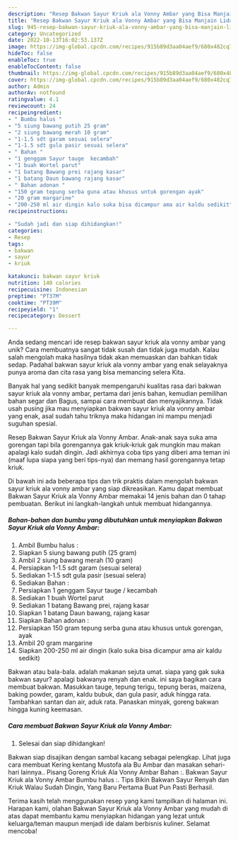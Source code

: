 ```yaml
---
description: "Resep Bakwan Sayur Kriuk ala Vonny Ambar yang Bisa Manjain Lidah"
title: "Resep Bakwan Sayur Kriuk ala Vonny Ambar yang Bisa Manjain Lidah"
slug: 945-resep-bakwan-sayur-kriuk-ala-vonny-ambar-yang-bisa-manjain-lidah
category: Uncategorized
date: 2022-10-13T16:02:53.137Z
image: https://img-global.cpcdn.com/recipes/915b89d3aa04aef9/680x482cq70/bakwan-sayur-kriuk-ala-vonny-ambar-foto-resep-utama.jpg
hideToc: false
enableToc: true
enableTocContent: false
thumbnail: https://img-global.cpcdn.com/recipes/915b89d3aa04aef9/680x482cq70/bakwan-sayur-kriuk-ala-vonny-ambar-foto-resep-utama.jpg
cover: https://img-global.cpcdn.com/recipes/915b89d3aa04aef9/680x482cq70/bakwan-sayur-kriuk-ala-vonny-ambar-foto-resep-utama.jpg
author: Admin
authorAv: notfound
ratingvalue: 4.1
reviewcount: 24
recipeingredient:
- " Bumbu halus "
- "5 siung bawang putih 25 gram"
- "2 siung bawang merah 10 gram"
- "1-1.5 sdt garam sesuai selera"
- "1-1.5 sdt gula pasir sesuai selera"
- " Bahan "
- "1 genggam Sayur tauge  kecambah"
- "1 buah Wortel parut"
- "1 batang Bawang prei rajang kasar"
- "1 batang Daun bawang rajang kasar"
- " Bahan adonan "
- "150 gram tepung serba guna atau khusus untuk gorengan ayak"
- "20 gram margarine"
- "200-250 ml air dingin kalo suka bisa dicampur ama air kaldu sedikit"
recipeinstructions:

- "Sudah jadi dan siap dihidangkan!"
categories:
- Resep
tags:
- bakwan
- sayur
- kriuk

katakunci: bakwan sayur kriuk 
nutrition: 140 calories
recipecuisine: Indonesian
preptime: "PT37M"
cooktime: "PT39M"
recipeyield: "1"
recipecategory: Dessert

---
```





Anda sedang mencari ide resep bakwan sayur kriuk ala vonny ambar yang unik? Cara membuatnya sangat tidak susah dan tidak juga mudah. Kalau salah mengolah maka hasilnya tidak akan memuaskan dan bahkan tidak sedap. Padahal bakwan sayur kriuk ala vonny ambar yang enak selayaknya punya aroma dan cita rasa yang bisa memancing selera Kita.





Banyak hal yang sedikit banyak mempengaruhi kualitas rasa dari bakwan sayur kriuk ala vonny ambar, pertama dari jenis bahan, kemudian pemilihan bahan segar dan Bagus, sampai cara membuat dan menyajikannya. Tidak usah pusing jika mau menyiapkan bakwan sayur kriuk ala vonny ambar yang enak,      asal sudah tahu triknya maka hidangan ini mampu menjadi suguhan spesial.














Resep Bakwan Sayur Kriuk ala Vonny Ambar. Anak-anak saya suka ama gorengan tapi bila gorengannya gak kriuk-kriuk gak mungkin mau makan apalagi kalo sudah dingin. Jadi akhirnya coba tips yang diberi ama teman ini (maaf lupa siapa yang beri tips-nya) dan memang hasil gorengannya tetap kriuk.






Di bawah ini ada beberapa tips dan trik praktis dalam mengolah bakwan sayur kriuk ala vonny ambar yang siap dikreasikan. Kamu dapat membuat Bakwan Sayur Kriuk ala Vonny Ambar memakai 14 jenis bahan dan 0 tahap pembuatan. Berikut ini langkah-langkah untuk membuat hidangannya.

<!--inarticleads1-->

##### Bahan-bahan dan bumbu yang dibutuhkan untuk menyiapkan Bakwan Sayur Kriuk ala Vonny Ambar:

1. Ambil  Bumbu halus :
1. Siapkan 5 siung bawang putih (25 gram)
1. Ambil 2 siung bawang merah (10 gram)
1. Persiapkan 1-1.5 sdt garam (sesuai selera)
1. Sediakan 1-1.5 sdt gula pasir (sesuai selera)
1. Sediakan  Bahan :
1. Persiapkan 1 genggam Sayur tauge / kecambah
1. Sediakan 1 buah Wortel parut
1. Sediakan 1 batang Bawang prei, rajang kasar
1. Siapkan 1 batang Daun bawang, rajang kasar
1. Siapkan  Bahan adonan :
1. Persiapkan 150 gram tepung serba guna atau khusus untuk gorengan, ayak
1. Ambil 20 gram margarine
1. Siapkan 200-250 ml air dingin (kalo suka bisa dicampur ama air kaldu sedikit)


Bakwan atau bala-bala. adalah makanan sejuta umat. siapa yang gak suka bakwan sayur? apalagi bakwanya renyah dan enak. ini saya bagikan cara membuat bakwan. Masukkan tauge, tepung terigu, tepung beras, maizena, baking powder, garam, kaldu bubuk, dan gula pasir, aduk hingga rata. Tambahkan santan dan air, aduk rata. Panaskan minyak, goreng bakwan hingga kuning keemasan. 

<!--inarticleads2-->

##### Cara membuat Bakwan Sayur Kriuk ala Vonny Ambar:


1. Selesai dan siap dihidangkan!

Bakwan siap disajikan dengan sambal kacang sebagai pelengkap. Lihat juga cara membuat Kering kentang Mustofa ala Bu Ambar dan masakan sehari-hari lainnya.. Pisang Goreng Kriuk Ala Vonny Ambar Bahan :. Bakwan Sayur Kriuk ala Vonny Ambar Bumbu halus :. Tips Bikin Bakwan Sayur Renyah dan Kriuk Walau Sudah Dingin, Yang Baru Pertama Buat Pun Pasti Berhasil. 

Terima kasih telah menggunakan resep yang kami tampilkan di halaman ini. Harapan kami, olahan Bakwan Sayur Kriuk ala Vonny Ambar yang mudah di atas dapat membantu kamu menyiapkan hidangan yang lezat untuk keluarga/teman maupun menjadi ide dalam berbisnis kuliner. Selamat mencoba!
